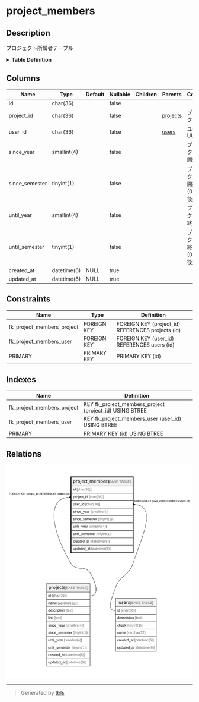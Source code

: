 # project_members

## Description

プロジェクト所属者テーブル

<details>
<summary><strong>Table Definition</strong></summary>

```sql
CREATE TABLE `project_members` (
  `id` char(36) NOT NULL,
  `project_id` char(36) NOT NULL,
  `user_id` char(36) NOT NULL,
  `since_year` smallint(4) NOT NULL,
  `since_semester` tinyint(1) NOT NULL,
  `until_year` smallint(4) NOT NULL,
  `until_semester` tinyint(1) NOT NULL,
  `created_at` datetime(6) DEFAULT NULL,
  `updated_at` datetime(6) DEFAULT NULL,
  PRIMARY KEY (`id`),
  KEY `fk_project_members_project` (`project_id`),
  KEY `fk_project_members_user` (`user_id`),
  CONSTRAINT `fk_project_members_project` FOREIGN KEY (`project_id`) REFERENCES `projects` (`id`),
  CONSTRAINT `fk_project_members_user` FOREIGN KEY (`user_id`) REFERENCES `users` (`id`)
) ENGINE=InnoDB DEFAULT CHARSET=utf8mb3
```

</details>

## Columns

| Name | Type | Default | Nullable | Children | Parents | Comment |
| ---- | ---- | ------- | -------- | -------- | ------- | ------- |
| id | char(36) |  | false |  |  |  |
| project_id | char(36) |  | false |  | [projects](projects.md) | プロジェクトUUID |
| user_id | char(36) |  | false |  | [users](users.md) | ユーザーUUID |
| since_year | smallint(4) |  | false |  |  | プロジェクト所属開始年 |
| since_semester | tinyint(1) |  | false |  |  | プロジェクト所属開始学期(0:前期 1:後期) |
| until_year | smallint(4) |  | false |  |  | プロジェクト所属終了年 |
| until_semester | tinyint(1) |  | false |  |  | プロジェクト所属終了学期(0:前期 1:後期) |
| created_at | datetime(6) | NULL | true |  |  |  |
| updated_at | datetime(6) | NULL | true |  |  |  |

## Constraints

| Name | Type | Definition |
| ---- | ---- | ---------- |
| fk_project_members_project | FOREIGN KEY | FOREIGN KEY (project_id) REFERENCES projects (id) |
| fk_project_members_user | FOREIGN KEY | FOREIGN KEY (user_id) REFERENCES users (id) |
| PRIMARY | PRIMARY KEY | PRIMARY KEY (id) |

## Indexes

| Name | Definition |
| ---- | ---------- |
| fk_project_members_project | KEY fk_project_members_project (project_id) USING BTREE |
| fk_project_members_user | KEY fk_project_members_user (user_id) USING BTREE |
| PRIMARY | PRIMARY KEY (id) USING BTREE |

## Relations

![er](project_members.svg)

---

> Generated by [tbls](https://github.com/k1LoW/tbls)
